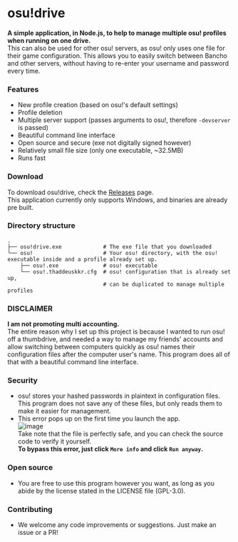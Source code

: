 # osu!drive
**A simple application, in Node.js, to help to manage multiple osu! profiles when running on one drive.**  
This can also be used for other osu! servers, as osu! only uses one file for their game configuration. This allows you to easily switch between Bancho and other servers, without having to re-enter your username and password every time.

### Features
- New profile creation (based on osu!'s default settings)
- Profile deletion
- Multiple server support (passes arguments to osu!, therefore `-devserver` is passed)
- Beautiful command line interface
- Open source and secure (exe not digitally signed however)
- Relatively small file size (only one executable, ~32.5MB)
- Runs fast

### Download
To download osu!drive, check the [Releases](https://github.com/thaddeuskkr/osudrive/releases) page.  
This application currently only supports Windows, and binaries are already pre built.

### Directory structure
```
.
├── osu!drive.exe             # The exe file that you downloaded
└── osu!                      # Your osu! directory, with the osu! executable inside and a profile already set up.
    ├── osu!.exe              # osu! executable
    └── osu!.thaddeuskkr.cfg  # osu! configuration that is already set up,
                              # can be duplicated to manage multiple profiles
```

### DISCLAIMER
**I am not promoting multi accounting.**  
The entire reason why I set up this project is because I wanted to run osu! off a thumbdrive, and needed a way to manage my friends' accounts and allow switching between computers quickly as osu! names their configuration files after the computer user's name. This program does all of that with a beautiful command line interface.  

### Security  
- osu! stores your hashed passwords in plaintext in configuration files. This program does not save any of these files, but only reads them to make it easier for management.  
- This error pops up on the first time you launch the app.  
![image](https://user-images.githubusercontent.com/49682825/130479012-2841567c-6f52-48c5-b691-dae463c71ef3.png)  
Take note that the file is perfectly safe, and you can check the source code to verify it yourself.  
**To bypass this error, just click `More info` and click `Run anyway`.**  

### Open source  
- You are free to use this program however you want, as long as you abide by the license stated in the LICENSE file (GPL-3.0).  

### Contributing  
- We welcome any code improvements or suggestions. Just make an issue or a PR!  
